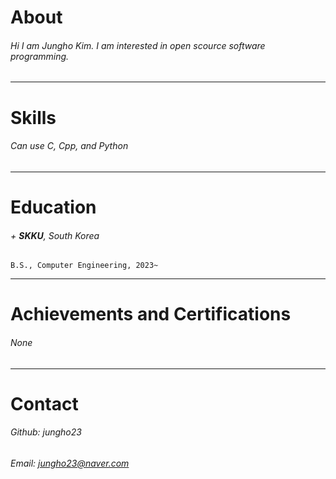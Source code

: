 # **About**

###### Hi I am Jungho Kim. I am interested in open scource software programming.
---
# **Skills**

###### Can use C, Cpp, and Python
---
# **Education** 

###### + **SKKU**, South Korea
    B.S., Computer Engineering, 2023~
---
# **Achievements and Certifications**

###### None
---
# **Contact**

###### Github: jungho23

###### Email: jungho23@naver.com






